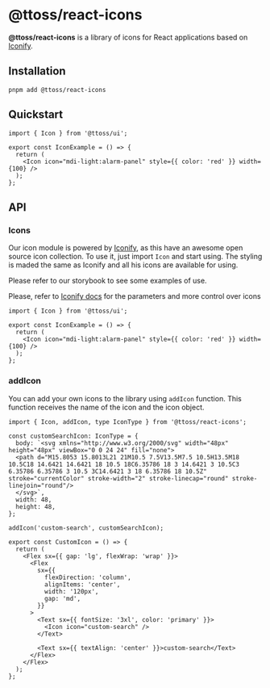 # @ttoss/react-icons

**@ttoss/react-icons** is a library of icons for React applications based on [Iconify](https://iconify.design/).

## Installation

```shell
pnpm add @ttoss/react-icons
```

## Quickstart

```tsx
import { Icon } from '@ttoss/ui';

export const IconExample = () => {
  return (
    <Icon icon="mdi-light:alarm-panel" style={{ color: 'red' }} width={100} />
  );
};
```

## API

### Icons

Our icon module is powered by [Iconify](https://iconify.design/), as this have an awesome open source icon collection.
To use it, just import `Icon` and start using. The styling is maded the same as Iconify and all his icons are available for using.

Please refer to our storybook to see some examples of use.

Please, refer to [Iconify docs](https://docs.iconify.design/icon-components/react/) for the parameters and more control over icons

```tsx
import { Icon } from '@ttoss/ui';

export const IconExample = () => {
  return (
    <Icon icon="mdi-light:alarm-panel" style={{ color: 'red' }} width={100} />
  );
};
```

### addIcon

You can add your own icons to the library using `addIcon` function. This function receives the name of the icon and the icon object.

```tsx
import { Icon, addIcon, type IconType } from '@ttoss/react-icons';

const customSearchIcon: IconType = {
  body: `<svg xmlns="http://www.w3.org/2000/svg" width="48px" height="48px" viewBox="0 0 24 24" fill="none">
  <path d="M15.8053 15.8013L21 21M10.5 7.5V13.5M7.5 10.5H13.5M18 10.5C18 14.6421 14.6421 18 10.5 18C6.35786 18 3 14.6421 3 10.5C3 6.35786 6.35786 3 10.5 3C14.6421 3 18 6.35786 18 10.5Z" stroke="currentColor" stroke-width="2" stroke-linecap="round" stroke-linejoin="round"/>
  </svg>`,
  width: 48,
  height: 48,
};

addIcon('custom-search', customSearchIcon);

export const CustomIcon = () => {
  return (
    <Flex sx={{ gap: 'lg', flexWrap: 'wrap' }}>
      <Flex
        sx={{
          flexDirection: 'column',
          alignItems: 'center',
          width: '120px',
          gap: 'md',
        }}
      >
        <Text sx={{ fontSize: '3xl', color: 'primary' }}>
          <Icon icon="custom-search" />
        </Text>

        <Text sx={{ textAlign: 'center' }}>custom-search</Text>
      </Flex>
    </Flex>
  );
};
```
